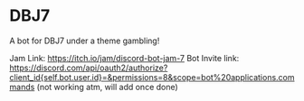 # DBJ7

A bot for DBJ7 under a theme gambling!

Jam Link: <https://itch.io/jam/discord-bot-jam-7>
Bot Invite link: <https://discord.com/api/oauth2/authorize?client_id{self.bot.user.id}=&permissions=8&scope=bot%20applications.commands> (not working atm, will add once done)
